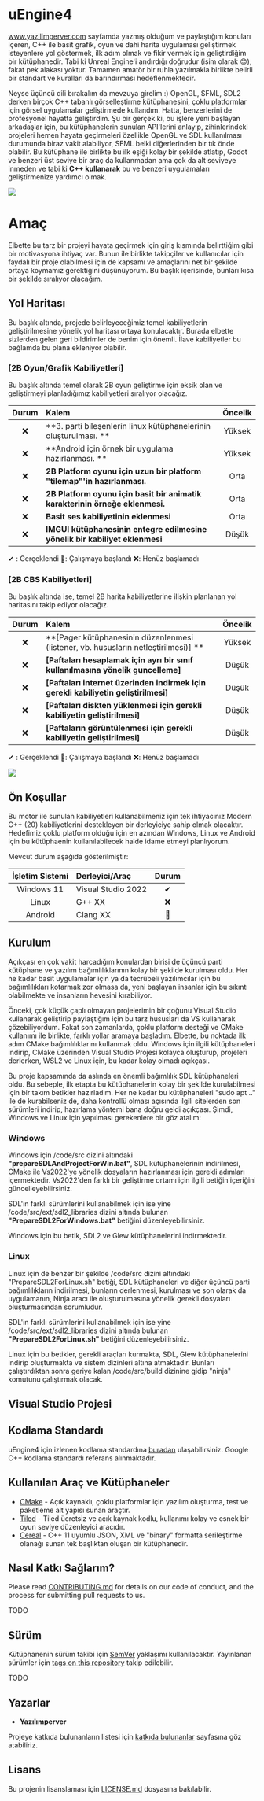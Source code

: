 # uEngine4

www.yazilimperver.com sayfamda yazmış olduğum ve paylaştığım konuları içeren, C++ ile basit grafik, oyun ve dahi harita uygulaması geliştirmek isteyenlere yol göstermek, ilk adım olmak ve fikir vermek için geliştirdiğim bir kütüphanedir. Tabi ki Unreal Engine'i andırdığı doğrudur (isim olarak 😊), fakat pek alakası yoktur. Tamamen amatör bir ruhla yazılmakla birlikte belirli bir standart ve kuralları da barındırması hedeflenmektedir.

Neyse üçüncü dili bırakalım da mevzuya girelim :) OpenGL, SFML, SDL2 derken birçok C++ tabanlı görselleştirme kütüphanesini, çoklu platformlar için görsel uygulamalar geliştirmede kullandım. Hatta, benzerlerini de profesyonel hayatta geliştirdim. Şu bir gerçek ki, bu işlere yeni başlayan arkadaşlar için, bu kütüphanelerin sunulan API'lerini anlayıp, zihinlerindeki projeleri hemen hayata geçirmeleri özellikle OpenGL ve SDL kullanılması durumunda biraz vakit alabiliyor, SFML belki diğerlerinden bir tık önde olabilir. Bu kütüphane ile birlikte bu ilk eşiği kolay bir şekilde atlatıp, Godot ve benzeri üst seviye bir araç da kullanmadan ama çok da alt seviyeye inmeden ve tabi ki **C++ kullanarak** bu ve benzeri uygulamaları geliştirmenize yardımcı olmak.

![](https://i.imgur.com/waxVImv.png)

# Amaç

Elbette bu tarz bir projeyi hayata geçirmek için giriş kısmında belirttiğim gibi bir motivasyona ihtiyaç var. Bunun ile birlikte takipçiler ve kullanıcılar için faydalı bir proje olabilmesi için de kapsamı ve amaçlarını net bir şekilde ortaya koymamız gerektiğini düşünüyorum. Bu başlık içerisinde, bunları kısa bir şekilde sıralıyor olacağım. 

## Yol Haritası

Bu başlık altında, projede belirleyeceğimiz temel kabiliyetlerin geliştirilmesine yönelik yol haritası ortaya konulacaktır.
Burada elbette sizlerden gelen geri bildirimler de benim için önemli. İlave kabiliyetler bu bağlamda bu plana ekleniyor olabilir.

### [2B Oyun/Grafik Kabiliyetleri]
Bu başlık altında temel olarak 2B oyun geliştirme için eksik olan ve geliştirmeyi planladığımız kabiliyetleri sıralıyor olacağız.

| Durum | Kalem | Öncelik |
| :---: | :--- | :---: | 
| ❌ | **3. parti bileşenlerin linux kütüphanelerinin oluşturulması. ** | Yüksek | 
| ❌ | **Android için örnek bir uygulama hazırlanması. ** | Yüksek | 
| ❌ | **2B Platform oyunu için uzun bir platform "tilemap"'in hazırlanması.** | Orta | 
| ❌ | **2B Platform oyunu için basit bir animatik karakterinin örneğe eklenmesi.** | Orta | 
| ❌ | **Basit ses kabiliyetinin eklenmesi** | Orta | 
| ❌  | **IMGUI kütüphanesinin entegre edilmesine yönelik bir kabiliyet eklenmesi** | Düşük | 

✔ : Gerçeklendi
🚀: Çalışmaya başlandı
❌: Henüz başlamadı

### [2B CBS Kabiliyetleri]
Bu başlık altında ise, temel 2B harita kabiliyetlerine ilişkin planlanan yol haritasını takip ediyor olacağız.

| Durum | Kalem | Öncelik |
| :---: | :--- | :---: | 
| ❌ | **[Pager kütüphanesinin düzenlenmesi (listener, vb. hususların netleştirilmesi)] ** | Yüksek | 
| ❌ | **[Paftaları hesaplamak için ayrı bir sınıf kullanılmasına yönelik guncelleme]** | Düşük | 
| ❌ | **[Paftaları internet üzerinden indirmek için gerekli kabiliyetin geliştirilmesi]** | Düşük | 
| ❌ | **[Paftaları diskten yüklenmesi için gerekli kabiliyetin geliştirilmesi]** | Düşük | 
| ❌ | **[Paftaların görüntülenmesi için gerekli kabiliyetin geliştirilmesi]** | Düşük | 

✔ : Gerçeklendi
🚀: Çalışmaya başlandı
❌: Henüz başlamadı

![](https://i.imgur.com/waxVImv.png)


## Ön Koşullar

Bu motor ile sunulan kabiliyetleri kullanabilmeniz için tek ihtiyacınız Modern C++ (20) kabiliyetlerini destekleyen bir derleyiciye sahip olmak olacaktır.
Hedefimiz çoklu platform olduğu için en azından Windows, Linux ve Android için bu kütüphaenin kullanılabilecek halde idame etmeyi planlıyorum.

Mevcut durum aşağıda gösterilmiştir:

| İşletim Sistemi | Derleyici/Araç | Durum |
| :---: | :--- | :---: |
| Windows 11 | Visual Studio 2022 | ✔  |
| Linux | G++ XX | ❌ |
| Android | Clang XX | 🚀 |

## Kurulum

Açıkçası en çok vakit harcadığım konulardan birisi de üçüncü parti kütüphane ve yazılım bağımlılıklarının kolay bir şekilde kurulması oldu. 
Her ne kadar basit uygulamalar için ya da tecrübeli yazılımcılar için bu bağımlılıkları kotarmak zor olmasa da, yeni başlayan insanlar için bu sıkıntı olabilmekte ve insanların hevesini kırabiliyor. 

Önceki, çok küçük çaplı olmayan projelerimin bir çoğunu Visual Studio kullanarak geliştirip paylaştığım için bu tarz hususları da VS kullanarak çözebiliyordum. Fakat son zamanlarda, çoklu platform desteği ve CMake kullanımı ile birlikte, farklı yollar aramaya başladım. Elbette, bu noktada ilk adım CMake bağımlılıklarını kullanmak oldu. Windows için ilgili kütüphaneleri indirip, CMake üzerinden Visual Studio Projesi kolayca oluşturup, projeleri derlerken, WSL2 ve Linux için, bu kadar kolay olmadı açıkçası. 

Bu proje kapsamında da aslında en önemli bağımlılık SDL kütüphaneleri oldu. Bu sebeple, ilk etapta bu kütüphanelerin kolay bir şekilde kurulabilmesi için bir takım betikler hazırladım. Her ne kadar bu kütüphaneleri "sudo apt .." ile de kurabilseniz de, daha kontrollü olması açısında ilgili sitelerden son sürümleri indirip, hazırlama yöntemi bana doğru geldi açıkçası. Şimdi, Windows ve Linux için yapılması gerekenlere bir göz atalım:

### Windows

Windows için /code/src dizini altındaki **"prepareSDLAndProjectForWin.bat"**, SDL kütüphanelerinin indirilmesi, CMake ile Vs2022'ye yönelik dosyaların hazırlanması için gerekli adımları içermektedir. Vs2022'den farklı bir geliştirme ortamı için ilgili betiğin içeriğini güncelleyebilirsiniz.

SDL'in farklı sürümlerini kullanabilmek için ise yine /code/src/ext/sdl2_libraries dizini altında bulunan **"PrepareSDL2ForWindows.bat"** betiğini düzenleyebilirsiniz.

Windows için bu betik, SDL2 ve Glew kütüphanelerini indirmektedir.

### Linux

Linux için de benzer bir şekilde /code/src dizini altındaki "PrepareSDL2ForLinux.sh" betiği, SDL kütüphaneleri ve diğer üçüncü parti bağımlılıkların indirilmesi, bunların derlenmesi, kurulması ve son olarak da uygulamanın, Ninja aracı ile oluşturulmasına yönelik gerekli dosyaları oluşturmasından sorumludur.

SDL'in farklı sürümlerini kullanabilmek için ise yine /code/src/ext/sdl2_libraries dizini altında bulunan **"PrepareSDL2ForLinux.sh"** betiğini düzenleyebilirsiniz.

Linux için bu betikler, gerekli araçları kurmakta, SDL, Glew kütüphanelerini indirip oluşturmakta ve sistem dizinleri altına atmaktadır. Bunları çalıştırdıktan sonra geriye kalan /code/src/build dizinine gidip "ninja" komutunu çalıştırmak olacak.

## Visual Studio Projesi

## Kodlama Standardı

uEngine4 için izlenen kodlama standardına [buradan](https://github.com/yazilimperver/uEngine4/blob/main/doc/codingGuideline.md) ulaşabilirsiniz. Google C++ kodlama standardı referans alınmaktadır.

## Kullanılan Araç ve Kütüphaneler

* [CMake](https://cmake.org/) - Açık kaynaklı, çoklu platformlar için yazılım oluşturma, test ve paketleme alt yapısı sunan araçtır.
* [Tiled](https://www.mapeditor.org/) - Tiled ücretsiz ve açık kaynak kodlu, kullanımı kolay ve esnek bir oyun seviye düzenleyici aracıdır.
* [Cereal](https://uscilab.github.io/cereal/) - C++ 11 uyumlu JSON, XML ve "binary" formatta serileştirme olanağı sunan tek başlıktan oluşan bir kütüphanedir.


## Nasıl Katkı Sağlarım?

Please read [CONTRIBUTING.md](https://gist.github.com/PurpleBooth/b24679402957c63ec426) for details on our code of conduct, and the process for submitting pull requests to us.

TODO

## Sürüm

Kütüphanenin sürüm takibi için [SemVer](http://semver.org/) yaklaşımı kullanılacaktır. Yayınlanan sürümler için [tags on this repository](https://github.com/your/project/tags) takip edilebilir.

TODO

## Yazarlar

* **Yazılımperver** 

Projeye katkıda bulunanların listesi için [katkıda bulunanlar](https://github.com/your/project/contributors) sayfasına göz atabiliriz.

## Lisans

Bu projenin lisanslaması için [LICENSE.md](LICENSE.md) dosyasına bakılabilir.
